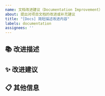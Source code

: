 ```yaml
---
name: 文档改进建议（Documentation Improvement）
about: 提出对项目文档的改进或补充建议
title: "[Docs] 简短描述改进内容"
labels: documentation
assignees: ''
---
```


## 📚 改进描述
<!-- 描述需要改进的文档部分以及存在的问题 -->

## ✨ 改进建议
<!-- 提出具体的改进方案或内容 -->

## 📋 其他信息
<!-- 在此添加任何其他相关信息 -->
